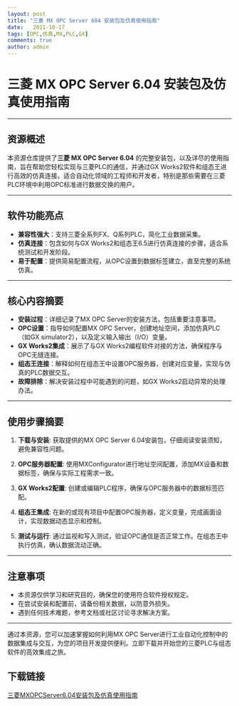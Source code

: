 ```yaml
---
layout: post
title: "三菱 MX OPC Server 604 安装包及仿真使用指南"
date:   2021-10-17
tags: [OPC,仿真,MX,PLC,GX]
comments: true
author: admin
---
```

# 三菱 MX OPC Server 6.04 安装包及仿真使用指南

---

## 资源概述

本资源仓库提供了**三菱 MX OPC Server 6.04** 的完整安装包，以及详尽的使用指南，旨在帮助您轻松实现与三菱PLC的通信，并通过GX Works2软件和组态王进行高效的仿真连接。适合自动化领域的工程师和开发者，特别是那些需要在三菱PLC环境中利用OPC标准进行数据交换的用户。

---

## 软件功能亮点

- **兼容性强大**：支持三菱全系列FX、Q系列PLC，简化工业数据采集。
- **仿真连接**：包含如何与GX Works2和组态王6.5进行仿真连接的步骤，适合系统测试和开发阶段。
- **易于配置**：提供简易配置流程，从OPC设置到数据标签建立，直至完整的系统仿真。

---

## 核心内容摘要

- **安装过程**：详细记录了MX OPC Server的安装方法，包括重要注意事项。
- **OPC设置**：指导如何配置MX OPC Server，创建地址空间，添加仿真PLC（如GX simulator2），以及定义输入输出（I/O）变量。
- **GX Works2集成**：展示了与GX Works2编程软件对接的方法，确保程序与OPC无缝连接。
- **组态王连接**：解释如何在组态王中设置OPC服务器，创建对应变量，实现与仿真的PLC数据交互。
- **故障排除**：解决安装过程中可能遇到的问题，如GX Works2启动异常的处理办法。

---

## 使用步骤摘要

1. **下载与安装**: 获取提供的MX OPC Server 6.04安装包，仔细阅读安装须知，避免兼容性问题。
   
2. **OPC服务器配置**: 使用MXConfigurator进行地址空间配置，添加MX设备和数据标签，确保与实际工程需求一致。

3. **GX Works2配置**: 创建或编辑PLC程序，确保与OPC服务器中的数据标签匹配。

4. **组态王集成**: 在新的或现有项目中配置OPC服务器，定义变量，完成画面设计，实现数据动态显示和控制。

5. **测试与运行**: 通过监视和写入测试，验证OPC通信是否正常工作。在组态王中执行仿真，确认数据流动正确。

---

## 注意事项

- 本资源仅供学习和研究目的，确保您的使用符合软件授权规定。
- 在尝试安装和配置前，请备份相关数据，以防意外损失。
- 遇到任何技术难题，参考文档或社区讨论寻求解决方案。

---

通过本资源，您可以加速掌握如何利用MX OPC Server进行工业自动化控制中的数据集成与交互，为您的项目开发提供便利。立即下载并开始您的三菱PLC与组态软件的高效集成之旅。

## 下载链接

[三菱MXOPCServer6.04安装包及仿真使用指南](https://pan.quark.cn/s/1537db85485d)